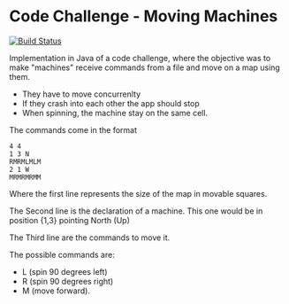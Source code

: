 Code Challenge - Moving Machines
==============================

[![Build Status](https://travis-ci.org/cfontes/CodeChallengeMovingMachines.svg)](https://travis-ci.org/cfontes/CodeChallengeMovingMachines)

Implementation in Java of a code challenge, where the objective was to make "machines" receive commands from a file and
move on a map using them.

* They have to move concurrenlty
* If they crash into each other the app should stop
* When spinning, the machine stay on the same cell.

The commands come in the format

    4 4
    1 3 N
    RMRMLMLM
    2 1 W
    MRMRMRMM

Where the first line represents the size of the map in movable squares.

The Second line is the declaration of a machine. This one would be in position {1,3} pointing North (Up)

The Third line are the commands to move it.

The possible commands are:

* L (spin 90 degrees left)
* R (spin 90 degrees right)
* M (move forward).



